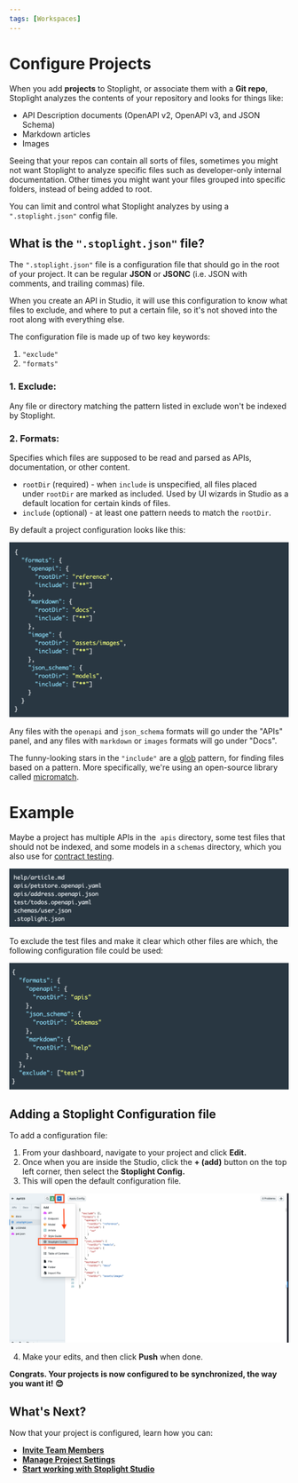 ```yaml
---
tags: [Workspaces]
---
```

# **Configure Projects**

When you add  **projects** to Stoplight, or associate them with a **Git repo**, Stoplight analyzes the contents of your repository and looks for things like: 

- API Description documents (OpenAPI v2, OpenAPI v3, and JSON Schema)
- Markdown articles
- Images

Seeing that your repos can contain all sorts of files, sometimes you might not want Stoplight to analyze specific files such as developer-only internal documentation. Other times you might want your files grouped into specific folders, instead of  being added to root.

You can limit and control what Stoplight analyzes by using a `".stoplight.json"` config file. 

## What is the `".stoplight.json"`  file?

The `".stoplight.json"` file is a configuration file that should go in the root of your project. It can be regular **JSON** or **JSONC** (i.e. JSON with comments, and trailing commas) file. 

When you create an API in Studio, it will use this configuration to know what files to exclude, and where to put a certain file, so it's not shoved into the root along with everything else.

The configuration file is made up of two key keywords: 

1. `"exclude"` 
2. `"formats"` 

### 1. Exclude:

Any file or directory matching the pattern listed in exclude won't be indexed by Stoplight.

### 2. Formats:

Specifies which files are supposed to be read and parsed as APIs, documentation, or other content.

- `rootDir` (required) - when `include` is unspecified, all files placed under `rootDir` are marked as included. Used by UI wizards in Studio as a default location for certain kinds of files.
- `include` (optional) - at least one pattern needs to match the `rootDir`.

By default a project configuration looks like this: 

![Default config](../assets/images/config.png)

Any files with the `openapi` and `json_schema` formats will go under the "APIs" panel, and any files with `markdown` or `images` formats will go under "Docs".

The funny-looking stars in the `"include"` are a [glob](https://en.wikipedia.org/wiki/Glob_(programming)) pattern, for finding files based on a pattern. More specifically, we're using an open-source library called [micromatch](https://github.com/micromatch/micromatch).

# **Example**

Maybe a project has multiple APIs in the  `apis` directory, some test files that should not be indexed, and some models in a `schemas` directory, which you also use for [contract testing](https://apisyouwonthate.com/blog/writing-documentation-via-contract-testing).

![Example Config](../assets/images/Config2.png)

To exclude the test files and make it clear which other files are which, the following configuration file could be used:

![Default Config](../assets/images/Config3.png)

## Adding a Stoplight Configuration file

To add a configuration file: 

1. From your dashboard, navigate to your project and click **Edit.** 
2. Once when you are inside the Studio, click the **+ (add)** button on the top left corner, then select the **Stoplight Config.** 
3. This will open the default configuration file. 

![Stoplight Config](../assets/images/Config4.png)

4. Make your edits, and then click **Push** when done. 

**Congrats. Your projects is now configured to be synchronized, the way you want it! 😊**

## What's Next?

Now that your project is configured, learn how you can: 

- **[Invite Team Members](https://meta.stoplight.io/docs/platform/2.-workspaces/d.inviting-your-team.md)**
- **[Manage Project Settings](https://meta.stoplight.io/docs/platform/2.-workspaces/l.project-roles.md)**
- **[Start working with Stoplight Studio](https://meta.stoplight.io/docs/studio)**
